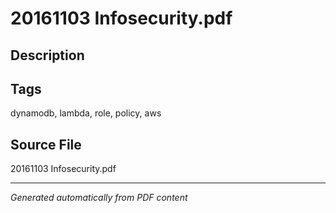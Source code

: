 # 20161103 Infosecurity.pdf

## Description

## Tags
dynamodb, lambda, role, policy, aws

## Source File
20161103 Infosecurity.pdf

---
*Generated automatically from PDF content*
